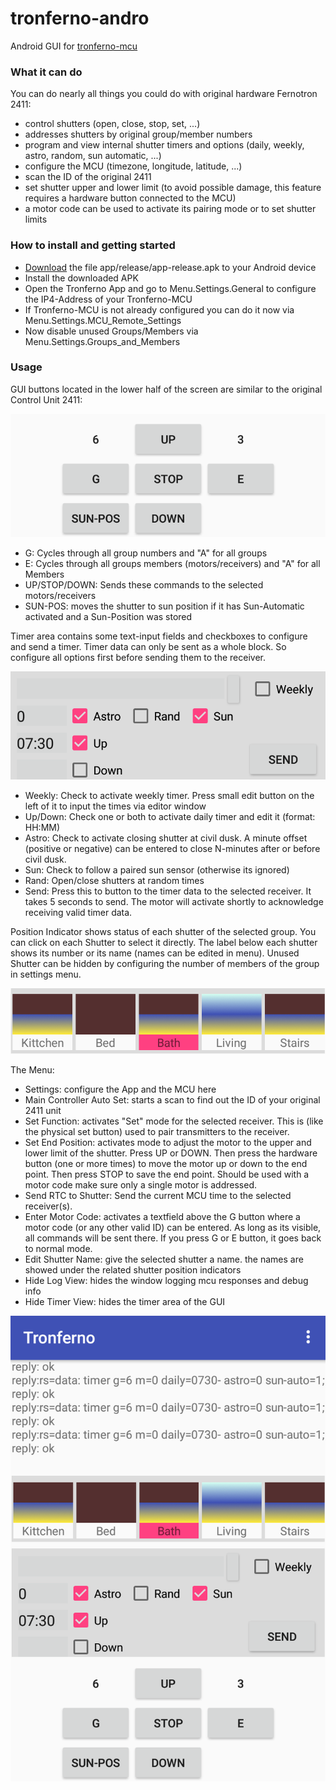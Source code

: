 # tronferno-andro
Android GUI for [tronferno-mcu](https://github.com/zwiebert/tronferno-mcu)


### What it can do

You can do nearly all things you could do with original hardware Fernotron 2411:

* control shutters (open, close, stop, set, ...)
* addresses shutters by original group/member numbers
* program and view internal shutter timers and options (daily, weekly, astro, random, sun automatic, ...)
* configure the MCU (timezone, longitude, latitude, ...)
* scan the ID of the original 2411
* set shutter upper and lower limit (to avoid possible damage, this feature requires a hardware button connected to the MCU)
* a motor code can be used to activate its pairing mode or to set shutter limits



### How to install and getting started

  * [Download](https://raw.githubusercontent.com/zwiebert/tronferno-andro/master/app/release/app-release.apk) the file app/release/app-release.apk to your Android device
  * Install the downloaded APK
  * Open the Tronferno App and go to Menu.Settings.General to configure the IP4-Address of your Tronferno-MCU
  * If Tronferno-MCU is not already configured you can do it now via Menu.Settings.MCU_Remote_Settings
  * Now disable unused Groups/Members via Menu.Settings.Groups_and_Members


### Usage

GUI buttons located in the lower half of the screen are similar to the original Control Unit 2411:

 ![ScreenShot](pics/sc_main_buttons.png)

 * G: Cycles through all group numbers and "A" for all groups
 * E: Cycles through all groups members (motors/receivers) and "A" for all Members
 * UP/STOP/DOWN: Sends these commands to the selected motors/receivers
 * SUN-POS: moves the shutter to sun position if it has Sun-Automatic activated and a Sun-Position was stored


 Timer area contains some text-input fields and checkboxes to configure and send a timer. Timer data can only be sent as a whole block. So configure all options first before sending them to the receiver.

![ScreenShot](pics/sc_timer_area.png)

* Weekly: Check to activate weekly timer.  Press small edit button on the left of it to input the times via editor window
* Up/Down: Check one or both to activate daily timer and edit it (format: HH:MM)
* Astro: Check to activate closing shutter at civil dusk. A minute offset (positive or negative) can be entered to close N-minutes after or before civil dusk.
* Sun:  Check to follow a paired sun sensor (otherwise its ignored)
* Rand: Open/close shutters at random times
* Send: Press this to button to the timer data to the selected receiver. It takes 5 seconds to send. The motor will activate shortly to acknowledge receiving valid timer data.


Position Indicator shows status of each shutter of the selected group. You can click on each Shutter to select it directly. The label below each shutter shows its number or its name (names can be edited in menu).
Unused Shutter can be hidden by configuring the number of members of the group in settings menu.

![ScreenShot](pics/sc_positions.png)


The Menu:

 * Settings: configure the App and the MCU here
 * Main Controller Auto Set: starts a scan to find out the ID of your original 2411 unit
 * Set Function: activates "Set" mode for the selected receiver. This is (like the physical set button) used to pair transmitters to the receiver.
 * Set End Position: activates mode to adjust the motor to the upper and lower limit of the shutter.  Press UP or DOWN. Then press the hardware button (one or more times) to move the motor up or down to the end point. Then press STOP to save the end point. Should be used with a motor code make sure only a single motor is addressed.
 * Send RTC to Shutter: Send the current MCU time to the selected receiver(s).
 * Enter Motor Code: activates a textfield above the G button where a motor code (or any other valid ID) can be entered. As long as its visible, all commands will be sent there. If you press G or E button, it goes back to normal mode.
 * Edit Shutter Name: give the selected shutter a name. the names are showed under the related shutter position indicators
 * Hide Log View: hides the window logging mcu responses and debug info
 * Hide Timer View: hides the timer area of the GUI


 ![ScreenShot](Screenshot.png)